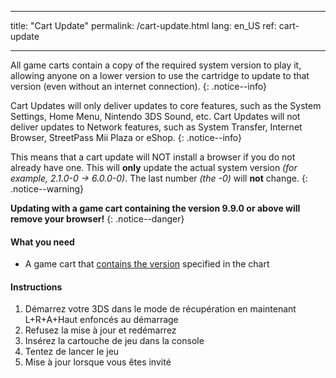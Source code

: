 * * *

title: "Cart Update" permalink: /cart-update.html lang: en_US ref: cart-update

* * *

All game carts contain a copy of the required system version to play it, allowing anyone on a lower version to use the cartridge to update to that version (even without an internet connection). {: .notice--info}

Cart Updates will only deliver updates to core features, such as the System Settings, Home Menu, Nintendo 3DS Sound, etc. Cart Updates will not deliver updates to Network features, such as System Transfer, Internet Browser, StreetPass Mii Plaza or eShop. {: .notice--info}

This means that a cart update will NOT install a browser if you do not already have one. This will **only** update the actual system version *(for example, 2.1.0-0 -> 6.0.0-0)*. The last number *(the -0)* will **not** change. {: .notice--warning}

**Updating with a game cart containing the version 9.9.0 or above will remove your browser!** {: .notice--danger}

#### What you need

* A game cart that [contains the version](http://www.3dsdb.com/) specified in the chart

#### Instructions

  1. Démarrez votre 3DS dans le mode de récupération en maintenant L+R+A+Haut enfoncés au démarrage
  2. Refusez la mise à jour et redémarrez
  3. Insérez la cartouche de jeu dans la console
  4. Tentez de lancer le jeu
  5. Mise à jour lorsque vous êtes invité